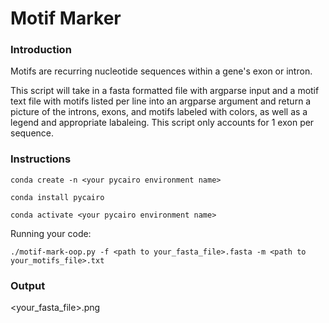 # Motif Marker

### Introduction
Motifs are recurring nucleotide sequences within a gene's exon or intron. 

This script will take in a fasta formatted file with argparse input and a motif text file with motifs listed per line into an argparse argument and return a picture of the introns, exons, and motifs labeled with colors, as well as a legend and appropriate labaleing. This script only accounts for 1 exon per sequence. 

### Instructions
```conda create -n <your pycairo environment name>```

```conda install pycairo```

```conda activate <your pycairo environment name>```

Running your code:

```./motif-mark-oop.py -f <path to your_fasta_file>.fasta -m <path to your_motifs_file>.txt```

### Output

<your_fasta_file>.png
